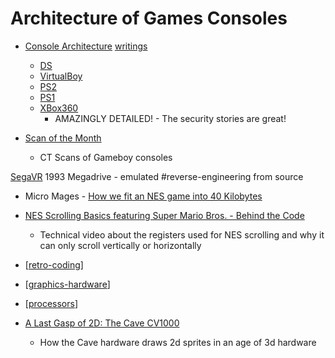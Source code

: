 Architecture of Games Consoles
==============================

* [Console Architecture](https://copetti.org/projects/consoles/) [writings](https://www.copetti.org/writings/consoles/)
    * [DS](https://www.copetti.org/projects/consoles/nintendo-ds/)
    * [VirtualBoy](https://www.copetti.org/writings/consoles/virtual-boy/)
    * [PS2](https://www.copetti.org/writings/consoles/playstation-2/)
    * [PS1](https://www.copetti.org/writings/consoles/playstation/)
    * [XBox360](https://www.copetti.org/writings/consoles/xbox-360/)
        * AMAZINGLY DETAILED! - The security stories are great!

* [Scan of the Month](https://scanofthemonth.com/)
    * CT Scans of Gameboy consoles

[SegaVR](https://gamehistory.org/segavr/) 1993 Megadrive - emulated #reverse-engineering from source

* Micro Mages - [How we fit an NES game into 40 Kilobytes](https://www.youtube.com/watch?v=ZWQ0591PAxM)
* [NES Scrolling Basics featuring Super Mario Bros. - Behind the Code](https://www.youtube.com/watch?v=3uzcN9PHZZs)
    * Technical video about the registers used for NES scrolling and why it can only scroll vertically or horizontally

* [[retro-coding]]
* [[graphics-hardware]]
* [[processors]]

* [A Last Gasp of 2D: The Cave CV1000](https://nicole.express/2022/games-made-in-a-cave.html)
    * How the Cave hardware draws 2d sprites in an age of 3d hardware

[//begin]: # "Autogenerated link references for markdown compatibility"
[retro-coding]: retro-coding.md "Retro-coding"
[graphics-hardware]: graphics-hardware.md "Graphics Hardware"
[processors]: processors.md "Processors"
[//end]: # "Autogenerated link references"